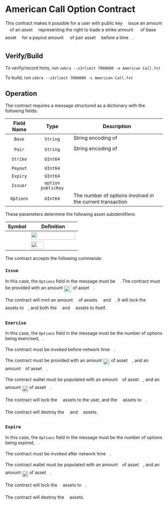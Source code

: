 
# American Call Option Contract

This contract makes it possible for a user with public key <img src="/AmericanCall/tex/f30fdded685c83b0e7b446aa9c9aa120.svg?invert_in_darkmode&sanitize=true" align=middle width=9.96010619999999pt height=14.15524440000002pt/> issue an amount <img src="/AmericanCall/tex/c745b9b57c145ec5577b82542b2df546.svg?invert_in_darkmode&sanitize=true" align=middle width=10.57650494999999pt height=14.15524440000002pt/> of an asset <img src="/AmericanCall/tex/ae4fb5973f393577570881fc24fc2054.svg?invert_in_darkmode&sanitize=true" align=middle width=10.82192594999999pt height=14.15524440000002pt/> representing the right to trade a strike amount <img src="/AmericanCall/tex/d6328eaebbcd5c358f426dbea4bdbf70.svg?invert_in_darkmode&sanitize=true" align=middle width=15.13700594999999pt height=22.465723500000017pt/> of base asset <img src="/AmericanCall/tex/8217ed3c32a785f0b5aad4055f432ad8.svg?invert_in_darkmode&sanitize=true" align=middle width=10.16555099999999pt height=22.831056599999986pt/> for a payout amount <img src="/AmericanCall/tex/6bac6ec50c01592407695ef84f457232.svg?invert_in_darkmode&sanitize=true" align=middle width=13.01596064999999pt height=22.465723500000017pt/> of pair asset <img src="/AmericanCall/tex/f50853d41be7d55874e952eb0d80c53e.svg?invert_in_darkmode&sanitize=true" align=middle width=9.794543549999991pt height=22.831056599999986pt/> before a time <img src="/AmericanCall/tex/0fe1677705e987cac4f589ed600aa6b3.svg?invert_in_darkmode&sanitize=true" align=middle width=9.046852649999991pt height=14.15524440000002pt/>.

## Verify/Build

To verify/record hints, run `zebra --z3rlimit 7000000 -e American Call.fst`

To build, run `zebra --z3rlimit 7000000 -c American Call.fst`


## Operation

The contract requires a message structured as a dictionary with the following fields:

| Field Name | Type               | Description
|:----------:|:------------------:| -----------
| `Base`     | `String`           | String encoding of <img src="/AmericanCall/tex/8217ed3c32a785f0b5aad4055f432ad8.svg?invert_in_darkmode&sanitize=true" align=middle width=10.16555099999999pt height=22.831056599999986pt/>
| `Pair`     | `String`           | String encoding of <img src="/AmericanCall/tex/f50853d41be7d55874e952eb0d80c53e.svg?invert_in_darkmode&sanitize=true" align=middle width=9.794543549999991pt height=22.831056599999986pt/>
| `Strike`   | `UInt64`           | <img src="/AmericanCall/tex/d6328eaebbcd5c358f426dbea4bdbf70.svg?invert_in_darkmode&sanitize=true" align=middle width=15.13700594999999pt height=22.465723500000017pt/>
| `Payout`   | `UInt64`           | <img src="/AmericanCall/tex/6bac6ec50c01592407695ef84f457232.svg?invert_in_darkmode&sanitize=true" align=middle width=13.01596064999999pt height=22.465723500000017pt/>
| `Expiry`   | `UInt64`           | <img src="/AmericanCall/tex/0fe1677705e987cac4f589ed600aa6b3.svg?invert_in_darkmode&sanitize=true" align=middle width=9.046852649999991pt height=14.15524440000002pt/>
| `Issuer`   | `option publicKey` | <img src="/AmericanCall/tex/f30fdded685c83b0e7b446aa9c9aa120.svg?invert_in_darkmode&sanitize=true" align=middle width=9.96010619999999pt height=14.15524440000002pt/>
| `Options`  | `UInt64`           | The number of options involved in the current transaction

These parameters determine the following asset subidentifiers:

| Symbol    | Definition
|:---------:| ----------
| <img src="/AmericanCall/tex/ae4fb5973f393577570881fc24fc2054.svg?invert_in_darkmode&sanitize=true" align=middle width=10.82192594999999pt height=14.15524440000002pt/>  | <img src="/AmericanCall/tex/69d67f5991498e2b25528958b4666f93.svg?invert_in_darkmode&sanitize=true" align=middle width=140.56757879999998pt height=24.65753399999998pt/>
| <img src="/AmericanCall/tex/fd8be73b54f5436a5cd2e73ba9b6bfa9.svg?invert_in_darkmode&sanitize=true" align=middle width=9.58908224999999pt height=22.831056599999986pt/> | <img src="/AmericanCall/tex/059a1046e91eb20fe51efb568bb9d5fe.svg?invert_in_darkmode&sanitize=true" align=middle width=38.60730884999999pt height=24.65753399999998pt/>

The contract accepts the following commands:

### `Issue`

In this case, the `Options` field in the message must be <img src="/AmericanCall/tex/c745b9b57c145ec5577b82542b2df546.svg?invert_in_darkmode&sanitize=true" align=middle width=10.57650494999999pt height=14.15524440000002pt/>. The contract must be provided with an amount <img src="/AmericanCall/tex/5e020b49a17311284541888331866bf8.svg?invert_in_darkmode&sanitize=true" align=middle width=23.592444149999988pt height=22.465723500000017pt/> of asset <img src="/AmericanCall/tex/f50853d41be7d55874e952eb0d80c53e.svg?invert_in_darkmode&sanitize=true" align=middle width=9.794543549999991pt height=22.831056599999986pt/>.

The contract will mint an amount <img src="/AmericanCall/tex/c745b9b57c145ec5577b82542b2df546.svg?invert_in_darkmode&sanitize=true" align=middle width=10.57650494999999pt height=14.15524440000002pt/> of assets <img src="/AmericanCall/tex/ae4fb5973f393577570881fc24fc2054.svg?invert_in_darkmode&sanitize=true" align=middle width=10.82192594999999pt height=14.15524440000002pt/> and <img src="/AmericanCall/tex/fd8be73b54f5436a5cd2e73ba9b6bfa9.svg?invert_in_darkmode&sanitize=true" align=middle width=9.58908224999999pt height=22.831056599999986pt/>.
It will lock the <img src="/AmericanCall/tex/ae4fb5973f393577570881fc24fc2054.svg?invert_in_darkmode&sanitize=true" align=middle width=10.82192594999999pt height=14.15524440000002pt/> assets to <img src="/AmericanCall/tex/f30fdded685c83b0e7b446aa9c9aa120.svg?invert_in_darkmode&sanitize=true" align=middle width=9.96010619999999pt height=14.15524440000002pt/>, and both the
<img src="/AmericanCall/tex/fd8be73b54f5436a5cd2e73ba9b6bfa9.svg?invert_in_darkmode&sanitize=true" align=middle width=9.58908224999999pt height=22.831056599999986pt/> and <img src="/AmericanCall/tex/f50853d41be7d55874e952eb0d80c53e.svg?invert_in_darkmode&sanitize=true" align=middle width=9.794543549999991pt height=22.831056599999986pt/> assets to itself.

### `Exercise`


In this case, the `Options` field in the message must be the number of options being exercised, <img src="/AmericanCall/tex/7ccca27b5ccc533a2dd72dc6fa28ed84.svg?invert_in_darkmode&sanitize=true" align=middle width=6.672392099999992pt height=14.15524440000002pt/>.

The contract must be invoked before network time <img src="/AmericanCall/tex/0fe1677705e987cac4f589ed600aa6b3.svg?invert_in_darkmode&sanitize=true" align=middle width=9.046852649999991pt height=14.15524440000002pt/>.

The contract must be provided with an amount <img src="/AmericanCall/tex/dba4a743b28f2e711f83d9bbd0c71508.svg?invert_in_darkmode&sanitize=true" align=middle width=21.809391449999993pt height=22.465723500000017pt/> of asset <img src="/AmericanCall/tex/8217ed3c32a785f0b5aad4055f432ad8.svg?invert_in_darkmode&sanitize=true" align=middle width=10.16555099999999pt height=22.831056599999986pt/>, and an amount <img src="/AmericanCall/tex/7ccca27b5ccc533a2dd72dc6fa28ed84.svg?invert_in_darkmode&sanitize=true" align=middle width=6.672392099999992pt height=14.15524440000002pt/> of asset <img src="/AmericanCall/tex/ae4fb5973f393577570881fc24fc2054.svg?invert_in_darkmode&sanitize=true" align=middle width=10.82192594999999pt height=14.15524440000002pt/>.

The contract wallet must be populated with an amount <img src="/AmericanCall/tex/7ccca27b5ccc533a2dd72dc6fa28ed84.svg?invert_in_darkmode&sanitize=true" align=middle width=6.672392099999992pt height=14.15524440000002pt/> of asset <img src="/AmericanCall/tex/fd8be73b54f5436a5cd2e73ba9b6bfa9.svg?invert_in_darkmode&sanitize=true" align=middle width=9.58908224999999pt height=22.831056599999986pt/>, and an amount <img src="/AmericanCall/tex/8eba8aec1dc67099db9582352aff7ec7.svg?invert_in_darkmode&sanitize=true" align=middle width=19.68833129999999pt height=22.465723500000017pt/> of asset <img src="/AmericanCall/tex/f50853d41be7d55874e952eb0d80c53e.svg?invert_in_darkmode&sanitize=true" align=middle width=9.794543549999991pt height=22.831056599999986pt/>.

The contract will lock the <img src="/AmericanCall/tex/f50853d41be7d55874e952eb0d80c53e.svg?invert_in_darkmode&sanitize=true" align=middle width=9.794543549999991pt height=22.831056599999986pt/> assets to the user, and the <img src="/AmericanCall/tex/8217ed3c32a785f0b5aad4055f432ad8.svg?invert_in_darkmode&sanitize=true" align=middle width=10.16555099999999pt height=22.831056599999986pt/> assets to <img src="/AmericanCall/tex/f30fdded685c83b0e7b446aa9c9aa120.svg?invert_in_darkmode&sanitize=true" align=middle width=9.96010619999999pt height=14.15524440000002pt/>.

The contract will destroy the <img src="/AmericanCall/tex/ae4fb5973f393577570881fc24fc2054.svg?invert_in_darkmode&sanitize=true" align=middle width=10.82192594999999pt height=14.15524440000002pt/> and <img src="/AmericanCall/tex/fd8be73b54f5436a5cd2e73ba9b6bfa9.svg?invert_in_darkmode&sanitize=true" align=middle width=9.58908224999999pt height=22.831056599999986pt/> assets.

### `Expire`

In this case, the `Options` field in the message must be the number of options being expired, <img src="/AmericanCall/tex/7ccca27b5ccc533a2dd72dc6fa28ed84.svg?invert_in_darkmode&sanitize=true" align=middle width=6.672392099999992pt height=14.15524440000002pt/>.

The contract must be invoked after network time <img src="/AmericanCall/tex/0fe1677705e987cac4f589ed600aa6b3.svg?invert_in_darkmode&sanitize=true" align=middle width=9.046852649999991pt height=14.15524440000002pt/>.

The contract wallet must be populated with an amount <img src="/AmericanCall/tex/7ccca27b5ccc533a2dd72dc6fa28ed84.svg?invert_in_darkmode&sanitize=true" align=middle width=6.672392099999992pt height=14.15524440000002pt/> of asset <img src="/AmericanCall/tex/fd8be73b54f5436a5cd2e73ba9b6bfa9.svg?invert_in_darkmode&sanitize=true" align=middle width=9.58908224999999pt height=22.831056599999986pt/>, and an amount <img src="/AmericanCall/tex/8eba8aec1dc67099db9582352aff7ec7.svg?invert_in_darkmode&sanitize=true" align=middle width=19.68833129999999pt height=22.465723500000017pt/> of asset <img src="/AmericanCall/tex/f50853d41be7d55874e952eb0d80c53e.svg?invert_in_darkmode&sanitize=true" align=middle width=9.794543549999991pt height=22.831056599999986pt/>.

The contract will lock the <img src="/AmericanCall/tex/f50853d41be7d55874e952eb0d80c53e.svg?invert_in_darkmode&sanitize=true" align=middle width=9.794543549999991pt height=22.831056599999986pt/> assets to <img src="/AmericanCall/tex/f30fdded685c83b0e7b446aa9c9aa120.svg?invert_in_darkmode&sanitize=true" align=middle width=9.96010619999999pt height=14.15524440000002pt/>.

The contract will destroy the <img src="/AmericanCall/tex/fd8be73b54f5436a5cd2e73ba9b6bfa9.svg?invert_in_darkmode&sanitize=true" align=middle width=9.58908224999999pt height=22.831056599999986pt/> assets.
